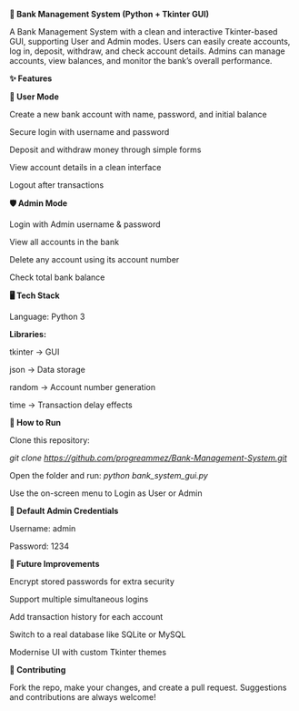 **🏦 Bank Management System (Python + Tkinter GUI)**

A Bank Management System with a clean and interactive Tkinter-based GUI, supporting User and Admin modes.
Users can easily create accounts, log in, deposit, withdraw, and check account details.
Admins can manage accounts, view balances, and monitor the bank’s overall performance.

**✨ Features**

**👤 User Mode**

Create a new bank account with name, password, and initial balance

Secure login with username and password

Deposit and withdraw money through simple forms

View account details in a clean interface

Logout after transactions

**🛡️ Admin Mode**

Login with Admin username & password

View all accounts in the bank

Delete any account using its account number

Check total bank balance

**🖥️ Tech Stack**

Language: Python 3

**Libraries:**

tkinter → GUI

json → Data storage

random → Account number generation

time → Transaction delay effects

**🚀 How to Run**

Clone this repository:

_git clone https://github.com/progreammez/Bank-Management-System.git_

Open the folder and run:
_python bank_system_gui.py_

Use the on-screen menu to Login as User or Admin

**🔑 Default Admin Credentials**

Username: admin

Password: 1234


**📌 Future Improvements**

Encrypt stored passwords for extra security

Support multiple simultaneous logins

Add transaction history for each account

Switch to a real database like SQLite or MySQL

Modernise UI with custom Tkinter themes

**🤝 Contributing**

Fork the repo, make your changes, and create a pull request.
Suggestions and contributions are always welcome!


